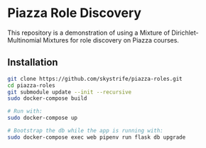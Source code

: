 # Piazza Role Discovery

This repository is a demonstration of using a Mixture of
Dirichlet-Multinomial Mixtures for role discovery on Piazza courses.

## Installation

```bash
git clone https://github.com/skystrife/piazza-roles.git
cd piazza-roles
git submodule update --init --recursive
sudo docker-compose build

# Run with:
sudo docker-compose up

# Bootstrap the db while the app is running with:
sudo docker-compose exec web pipenv run flask db upgrade
```
